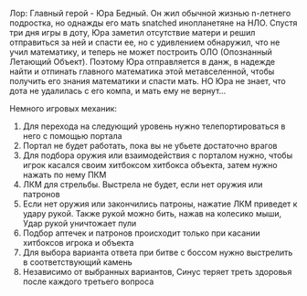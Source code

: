 Лор:
Главный герой - Юра Бедный. Он жил обычной жизнью n-летнего подростка, но однажды его мать snatched инопланетяне на НЛО. Спустя три дня игры в доту, Юра заметил отсутствие матери и решил отправиться за ней и спасти ее, но с удивлением обнаружил, что не учил математику, и теперь не может построить ОЛО (Опознанный Летающий Объект). Поэтому Юра отправляется в данж, в надежде найти и отпинать главного математика этой метавселенной, чтобы получить его знания математики и спасти мать. НО Юра не знает, что дота не удалилась с его компа, и мать ему не вернут...

Немного игровых механик:
1) Для перехода на следующий уровень нужно телепортироваться в него с помощью портала
2) Портал не будет работать, пока вы не убьете достаточно врагов
3) Для подбора оружия или взаимодействия с порталом нужно, чтобы игрок касался своим хитбоксом хитбокса объекта, затем нужно нажать по нему ПКМ
4) ЛКМ для стрельбы. Выстрела не будет, если нет оружия или патронов
5) Если нет оружия или закончились патроны, нажатие ЛКМ приведет к удару рукой. Также рукой можно бить, нажав на колесико мыши, Удар рукой уничтожает пули
6) Подбор аптечек и патронов происходит только при касании хитбоксов игрока и объекта
7) Для выбора варианта ответа при битве с боссом нужно выстрелить в соответствующий камень
8) Независимо от выбранных вариантов, Синус теряет треть здоровья после каждого третьего вопроса
